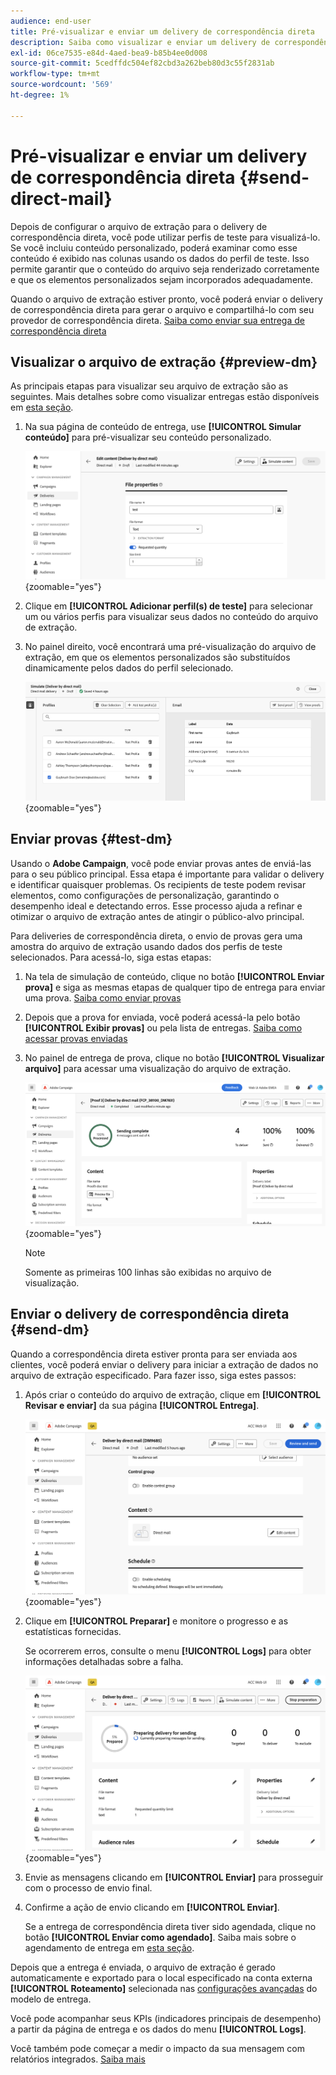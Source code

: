 ```yaml
---
audience: end-user
title: Pré-visualizar e enviar um delivery de correspondência direta
description: Saiba como visualizar e enviar um delivery de correspondência direta com o Adobe Campaign Web
exl-id: 06ce7535-e84d-4aed-bea9-b85b4ee0d008
source-git-commit: 5cedffdc504ef82cbd3a262beb80d3c55f2831ab
workflow-type: tm+mt
source-wordcount: '569'
ht-degree: 1%

---
```


# Pré-visualizar e enviar um delivery de correspondência direta {#send-direct-mail}

Depois de configurar o arquivo de extração para o delivery de correspondência direta, você pode utilizar perfis de teste para visualizá-lo. Se você incluiu conteúdo personalizado, poderá examinar como esse conteúdo é exibido nas colunas usando os dados do perfil de teste. Isso permite garantir que o conteúdo do arquivo seja renderizado corretamente e que os elementos personalizados sejam incorporados adequadamente.

Quando o arquivo de extração estiver pronto, você poderá enviar o delivery de correspondência direta para gerar o arquivo e compartilhá-lo com seu provedor de correspondência direta. [Saiba como enviar sua entrega de correspondência direta](#dm-send)

## Visualizar o arquivo de extração {#preview-dm}

As principais etapas para visualizar seu arquivo de extração são as seguintes. Mais detalhes sobre como visualizar entregas estão disponíveis em [esta seção](../preview-test/preview-content.md).

1. Na sua página de conteúdo de entrega, use **[!UICONTROL Simular conteúdo]** para pré-visualizar seu conteúdo personalizado.

   ![](assets/dm-simulate.png){zoomable="yes"}

1. Clique em **[!UICONTROL Adicionar perfil(s) de teste]** para selecionar um ou vários perfis para visualizar seus dados no conteúdo do arquivo de extração.

1. No painel direito, você encontrará uma pré-visualização do arquivo de extração, em que os elementos personalizados são substituídos dinamicamente pelos dados do perfil selecionado.

   ![](assets/dm-preview-right.png){zoomable="yes"}

## Enviar provas {#test-dm}

Usando o **Adobe Campaign**, você pode enviar provas antes de enviá-las para o seu público principal. Essa etapa é importante para validar o delivery e identificar quaisquer problemas. Os recipients de teste podem revisar elementos, como configurações de personalização, garantindo o desempenho ideal e detectando erros. Esse processo ajuda a refinar e otimizar o arquivo de extração antes de atingir o público-alvo principal.

Para deliveries de correspondência direta, o envio de provas gera uma amostra do arquivo de extração usando dados dos perfis de teste selecionados. Para acessá-lo, siga estas etapas:

1. Na tela de simulação de conteúdo, clique no botão **[!UICONTROL Enviar prova]** e siga as mesmas etapas de qualquer tipo de entrega para enviar uma prova. [Saiba como enviar provas](../preview-test/test-deliveries.md)

1. Depois que a prova for enviada, você poderá acessá-la pelo botão **[!UICONTROL Exibir provas]** ou pela lista de entregas. [Saiba como acessar provas enviadas](../preview-test/test-deliveries.md#access-test-deliveries)

1. No painel de entrega de prova, clique no botão **[!UICONTROL Visualizar arquivo]** para acessar uma visualização do arquivo de extração.

   ![](assets/dm-proof.png){zoomable="yes"}

   >[!NOTE]
   >
   >Somente as primeiras 100 linhas são exibidas no arquivo de visualização.

## Enviar o delivery de correspondência direta {#send-dm}

Quando a correspondência direta estiver pronta para ser enviada aos clientes, você poderá enviar o delivery para iniciar a extração de dados no arquivo de extração especificado. Para fazer isso, siga estes passos:

1. Após criar o conteúdo do arquivo de extração, clique em **[!UICONTROL Revisar e enviar]** da sua página **[!UICONTROL Entrega]**.

   ![](assets/dm-review-send.png){zoomable="yes"}

1. Clique em **[!UICONTROL Preparar]** e monitore o progresso e as estatísticas fornecidas.

   Se ocorrerem erros, consulte o menu **[!UICONTROL Logs]** para obter informações detalhadas sobre a falha.

   ![](assets/dm-prepare.png){zoomable="yes"}

1. Envie as mensagens clicando em **[!UICONTROL Enviar]** para prosseguir com o processo de envio final.

1. Confirme a ação de envio clicando em **[!UICONTROL Enviar]**.

   Se a entrega de correspondência direta tiver sido agendada, clique no botão **[!UICONTROL Enviar como agendado]**. Saiba mais sobre o agendamento de entrega em [esta seção](../msg/gs-messages.md#schedule-the-delivery-sending).

Depois que a entrega é enviada, o arquivo de extração é gerado automaticamente e exportado para o local especificado na conta externa **[!UICONTROL Roteamento]** selecionada nas [configurações avançadas](../advanced-settings/delivery-settings.md) do modelo de entrega.

Você pode acompanhar seus KPIs (indicadores principais de desempenho) a partir da página de entrega e os dados do menu **[!UICONTROL Logs]**.

Você também pode começar a medir o impacto da sua mensagem com relatórios integrados. [Saiba mais](../reporting/direct-mail.md)
